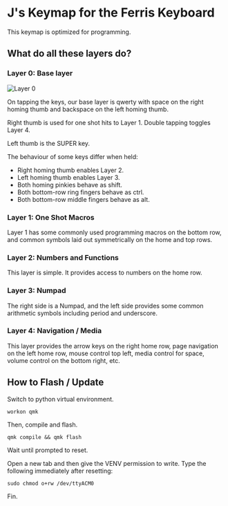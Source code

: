 J's Keymap for the Ferris Keyboard
==================================

This keymap is optimized for programming.

What do all these layers do?
----------------------------

### Layer 0: Base layer

![Layer 0](https://i.imgur.com/HjNHUPL.png)

On tapping the keys, our base layer is qwerty with space on the right homing thumb and backspace on the left homing thumb.

Right thumb is used for one shot hits to Layer 1. Double tapping toggles Layer 4.

Left thumb is the SUPER key.

The behaviour of some keys differ when held:
* Right homing thumb enables Layer 2.
* Left homing thumb enables Layer 3.
* Both homing pinkies behave as shift.
* Both bottom-row ring fingers behave as ctrl.
* Both bottom-row middle fingers behave as alt.

### Layer 1: One Shot Macros

Layer 1 has some commonly used programming macros on the bottom row, and common
symbols laid out symmetrically on the home and top rows.

### Layer 2: Numbers and Functions

This layer is simple. It provides access to numbers on the home row.

### Layer 3: Numpad

The right side is a Numpad, and the left side provides some common arithmetic
symbols including period and underscore.

### Layer 4: Navigation / Media

This layer provides the arrow keys on the right home row, page navigation on the
left home row, mouse control top left, media control for space, volume control on
the bottom right, etc.

## How to Flash / Update

Switch to python virtual environment.

```
workon qmk
```

Then, compile and flash.

```
qmk compile && qmk flash
```

Wait until prompted to reset.

Open a new tab and then give the VENV permission to write. Type the following
immediately after resetting:

```
sudo chmod o+rw /dev/ttyACM0
```

Fin.

